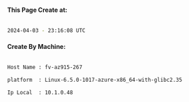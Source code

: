 
   
#### This Page Create at:

```bash

2024-04-03 - 23:16:08 UTC

```

#### Create By Machine:

```bash

Host Name : fv-az915-267

platform  : Linux-6.5.0-1017-azure-x86_64-with-glibc2.35

Ip Local  : 10.1.0.48

```

